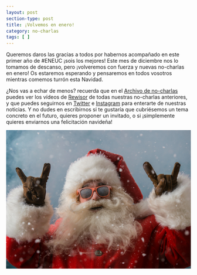 ```yaml
---
layout: post
section-type: post
title: ¡Volvemos en enero!
category: no-charlas
tags: [ ]
---
```


Queremos daros las gracias a todos por habernos acompañado en este primer año de #ENEUC ¡sois los mejores!
Este mes de diciembre nos lo tomamos de descanso, pero ¡volveremos con fuerza y nuevas no-charlas en enero! Os estaremos esperando y pensaremos en todos
vosotros mientras comemos turrón esta Navidad.

¿Nos vas a echar de menos? recuerda que en el [Archivo de no-charlas]({{site.baseurl}}/blog/) puedes ver los vídeos de [Rewisor](http://www.rewisor.com/) 
de todas nuestras no-charlas anteriores, y que puedes seguirnos en [Twitter](https://twitter.com/NoEsUnaCharla) e [Instagram](https://www.instagram.com/estonoesunacharla/)
para enterarte de nuestras noticias. Y no dudes en escribirnos si te gustaría que cubriésemos un tema concreto en el futuro, quieres proponer un invitado, o si
¡simplemente quieres enviarnos una felicitación navideña!

<!-- <a class="superboton" href="https://www.eventbrite.es/e/entradas-esto-no-es-una-charla-sobre-cohetes-y-basura-espacial-51955850347">Consigue tu entrada</a> -->

<img src="/img/carteles/navidad.jpg" alt="EstoNoEsUnaCharla" style="width: 550px;"/>